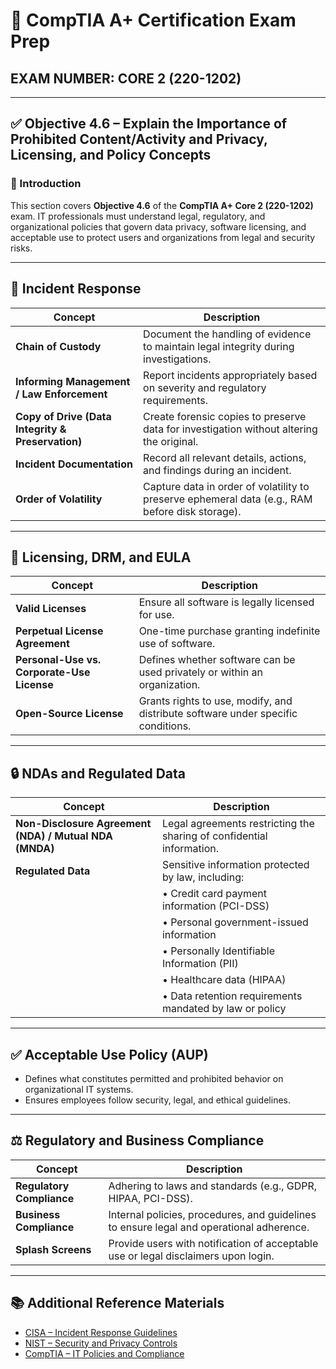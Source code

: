 # 🧠 CompTIA A+ Certification Exam Prep  
## EXAM NUMBER: CORE 2 (220-1202)

---

## ✅ Objective 4.6 – Explain the Importance of Prohibited Content/Activity and Privacy, Licensing, and Policy Concepts

### 🎯 Introduction

This section covers **Objective 4.6** of the **CompTIA A+ Core 2 (220-1202)** exam. IT professionals must understand legal, regulatory, and organizational policies that govern data privacy, software licensing, and acceptable use to protect users and organizations from legal and security risks.

---

## 🚨 Incident Response

| Concept | Description |
|---------|-------------|
| **Chain of Custody** | Document the handling of evidence to maintain legal integrity during investigations. |
| **Informing Management / Law Enforcement** | Report incidents appropriately based on severity and regulatory requirements. |
| **Copy of Drive (Data Integrity & Preservation)** | Create forensic copies to preserve data for investigation without altering the original. |
| **Incident Documentation** | Record all relevant details, actions, and findings during an incident. |
| **Order of Volatility** | Capture data in order of volatility to preserve ephemeral data (e.g., RAM before disk storage). |

---

## 📄 Licensing, DRM, and EULA

| Concept | Description |
|---------|-------------|
| **Valid Licenses** | Ensure all software is legally licensed for use. |
| **Perpetual License Agreement** | One-time purchase granting indefinite use of software. |
| **Personal-Use vs. Corporate-Use License** | Defines whether software can be used privately or within an organization. |
| **Open-Source License** | Grants rights to use, modify, and distribute software under specific conditions. |

---

## 🔒 NDAs and Regulated Data

| Concept | Description |
|---------|-------------|
| **Non-Disclosure Agreement (NDA) / Mutual NDA (MNDA)** | Legal agreements restricting the sharing of confidential information. |
| **Regulated Data** | Sensitive information protected by law, including: |
|  | • Credit card payment information (PCI-DSS) |
|  | • Personal government-issued information |
|  | • Personally Identifiable Information (PII) |
|  | • Healthcare data (HIPAA) |
|  | • Data retention requirements mandated by law or policy |

---

## ✅ Acceptable Use Policy (AUP)

- Defines what constitutes permitted and prohibited behavior on organizational IT systems.  
- Ensures employees follow security, legal, and ethical guidelines.

---

## ⚖ Regulatory and Business Compliance

| Concept | Description |
|---------|-------------|
| **Regulatory Compliance** | Adhering to laws and standards (e.g., GDPR, HIPAA, PCI-DSS). |
| **Business Compliance** | Internal policies, procedures, and guidelines to ensure legal and operational adherence. |
| **Splash Screens** | Provide users with notification of acceptable use or legal disclaimers upon login. |

---

## 📚 Additional Reference Materials

- [CISA – Incident Response Guidelines](https://www.cisa.gov/resources-tools/resources/incident-response)  
- [NIST – Security and Privacy Controls](https://csrc.nist.gov/publications/detail/sp/800-53/rev-5/final)  
- [CompTIA – IT Policies and Compliance](https://www.comptia.org/content/guides/it-policy-best-practices)  
